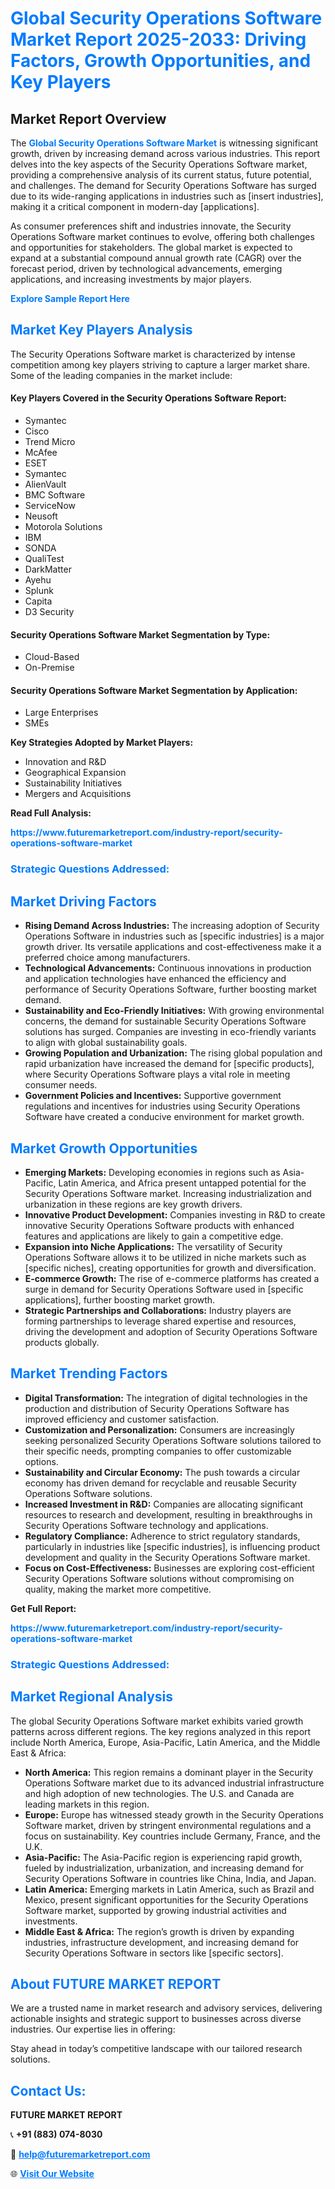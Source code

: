 <h1 style="color: #007BFF;">Global Security Operations Software Market Report 2025-2033: Driving Factors, Growth Opportunities, and Key Players</h1>

<section id="overview">
<h2>Market Report Overview</h2>
<p>The <a href="https://www.futuremarketreport.com/industry-report/security-operations-software-market" style="color: #007BFF; text-decoration: none;"><strong>Global Security Operations Software Market</strong></a> is witnessing significant growth, driven by increasing demand across various industries. This report delves into the key aspects of the Security Operations Software market, providing a comprehensive analysis of its current status, future potential, and challenges. The demand for Security Operations Software has surged due to its wide-ranging applications in industries such as [insert industries], making it a critical component in modern-day [applications].</p>
<p>As consumer preferences shift and industries innovate, the Security Operations Software market continues to evolve, offering both challenges and opportunities for stakeholders. The global market is expected to expand at a substantial compound annual growth rate (CAGR) over the forecast period, driven by technological advancements, emerging applications, and increasing investments by major players.</p>
</section>

<section id="overview">
<p><a href="https://www.futuremarketreport.com/request-sample/reportId=26828" style="color: #007BFF; text-decoration: none;"><strong>Explore Sample Report Here</strong></a></p>
</section>

<section id="key-players">
<h2 style="color: #007BFF;">Market Key Players Analysis</h2>
<p>The Security Operations Software market is characterized by intense competition among key players striving to capture a larger market share. Some of the leading companies in the market include:</p>
<h4>Key Players Covered in the Security Operations Software Report:</h4>
<ul><li>Symantec</li><li>Cisco</li><li>Trend Micro</li><li>McAfee</li><li>ESET</li><li>Symantec</li><li>AlienVault</li><li>BMC Software</li><li>ServiceNow</li><li>Neusoft</li><li>Motorola Solutions</li><li>IBM</li><li>SONDA</li><li>QualiTest</li><li>DarkMatter</li><li>Ayehu</li><li>Splunk</li><li>Capita</li><li>D3 Security</li></ul>
<h4>Security Operations Software Market Segmentation by Type:</h4>
<ul><li>Cloud-Based</li><li>On-Premise</li></ul>

<h4>Security Operations Software Market Segmentation by Application:</h4>
<ul><li>Large Enterprises</li><li>SMEs</li></ul>
<p><strong>Key Strategies Adopted by Market Players:</strong></p>
<ul>
<li>Innovation and R&D</li>
<li>Geographical Expansion</li>
<li>Sustainability Initiatives</li>
<li>Mergers and Acquisitions</li>
</ul>
</section>

<section>
<p><strong>Read Full Analysis: </strong></p><a href="https://www.futuremarketreport.com/industry-report/security-operations-software-market" style="color: #007BFF; text-decoration: none;"><strong>https://www.futuremarketreport.com/industry-report/security-operations-software-market</strong></a>
<h3 style="color: #007BFF;">Strategic Questions Addressed:</h3>
</section>

<section id="driving-factors">
<h2 style="color: #007BFF;">Market Driving Factors</h2>
<ul>
<li><strong>Rising Demand Across Industries:</strong> The increasing adoption of Security Operations Software in industries such as [specific industries] is a major growth driver. Its versatile applications and cost-effectiveness make it a preferred choice among manufacturers.</li>
<li><strong>Technological Advancements:</strong> Continuous innovations in production and application technologies have enhanced the efficiency and performance of Security Operations Software, further boosting market demand.</li>
<li><strong>Sustainability and Eco-Friendly Initiatives:</strong> With growing environmental concerns, the demand for sustainable Security Operations Software solutions has surged. Companies are investing in eco-friendly variants to align with global sustainability goals.</li>
<li><strong>Growing Population and Urbanization:</strong> The rising global population and rapid urbanization have increased the demand for [specific products], where Security Operations Software plays a vital role in meeting consumer needs.</li>
<li><strong>Government Policies and Incentives:</strong> Supportive government regulations and incentives for industries using Security Operations Software have created a conducive environment for market growth.</li>
</ul>
</section>

<section id="growth-opportunities">
<h2 style="color: #007BFF;">Market Growth Opportunities</h2>
<ul>
<li><strong>Emerging Markets:</strong> Developing economies in regions such as Asia-Pacific, Latin America, and Africa present untapped potential for the Security Operations Software market. Increasing industrialization and urbanization in these regions are key growth drivers.</li>
<li><strong>Innovative Product Development:</strong> Companies investing in R&D to create innovative Security Operations Software products with enhanced features and applications are likely to gain a competitive edge.</li>
<li><strong>Expansion into Niche Applications:</strong> The versatility of Security Operations Software allows it to be utilized in niche markets such as [specific niches], creating opportunities for growth and diversification.</li>
<li><strong>E-commerce Growth:</strong> The rise of e-commerce platforms has created a surge in demand for Security Operations Software used in [specific applications], further boosting market growth.</li>
<li><strong>Strategic Partnerships and Collaborations:</strong> Industry players are forming partnerships to leverage shared expertise and resources, driving the development and adoption of Security Operations Software products globally.</li>
</ul>
</section>

<section id="trending-factors">
<h2 style="color: #007BFF;">Market Trending Factors</h2>
<ul>
<li><strong>Digital Transformation:</strong> The integration of digital technologies in the production and distribution of Security Operations Software has improved efficiency and customer satisfaction.</li>
<li><strong>Customization and Personalization:</strong> Consumers are increasingly seeking personalized Security Operations Software solutions tailored to their specific needs, prompting companies to offer customizable options.</li>
<li><strong>Sustainability and Circular Economy:</strong> The push towards a circular economy has driven demand for recyclable and reusable Security Operations Software solutions.</li>
<li><strong>Increased Investment in R&D:</strong> Companies are allocating significant resources to research and development, resulting in breakthroughs in Security Operations Software technology and applications.</li>
<li><strong>Regulatory Compliance:</strong> Adherence to strict regulatory standards, particularly in industries like [specific industries], is influencing product development and quality in the Security Operations Software market.</li>
<li><strong>Focus on Cost-Effectiveness:</strong> Businesses are exploring cost-efficient Security Operations Software solutions without compromising on quality, making the market more competitive.</li>
</ul>
</section>

<section>
<p><strong>Get Full Report: </strong></p><a href="https://www.futuremarketreport.com/industry-report/security-operations-software-market" style="color: #007BFF; text-decoration: none;"><strong>https://www.futuremarketreport.com/industry-report/security-operations-software-market</strong></a>
<h3 style="color: #007BFF;">Strategic Questions Addressed:</h3>
</section>


<section id="regional-analysis">
<h2 style="color: #007BFF;">Market Regional Analysis</h2>
<p>The global Security Operations Software market exhibits varied growth patterns across different regions. The key regions analyzed in this report include North America, Europe, Asia-Pacific, Latin America, and the Middle East & Africa:</p>
<ul>
<li><strong>North America:</strong> This region remains a dominant player in the Security Operations Software market due to its advanced industrial infrastructure and high adoption of new technologies. The U.S. and Canada are leading markets in this region.</li>
<li><strong>Europe:</strong> Europe has witnessed steady growth in the Security Operations Software market, driven by stringent environmental regulations and a focus on sustainability. Key countries include Germany, France, and the U.K.</li>
<li><strong>Asia-Pacific:</strong> The Asia-Pacific region is experiencing rapid growth, fueled by industrialization, urbanization, and increasing demand for Security Operations Software in countries like China, India, and Japan.</li>
<li><strong>Latin America:</strong> Emerging markets in Latin America, such as Brazil and Mexico, present significant opportunities for the Security Operations Software market, supported by growing industrial activities and investments.</li>
<li><strong>Middle East & Africa:</strong> The region’s growth is driven by expanding industries, infrastructure development, and increasing demand for Security Operations Software in sectors like [specific sectors].</li>
</ul>
</section>

<footer>
<h2 style="color: #007BFF;">About FUTURE MARKET REPORT</h2>
<p>We are a trusted name in market research and advisory services, delivering actionable insights and strategic support to businesses across diverse industries. Our expertise lies in offering:</p>

<p>Stay ahead in today’s competitive landscape with our tailored research solutions.</p>

<h2 style="color: #007BFF;">Contact Us:</h2>
<p><strong>FUTURE MARKET REPORT</strong></p>
<p>📞 <strong>+91 (883) 074-8030</strong></p>
<p>📧 <strong><a href="mailto:help@futuremarketreport.com" style="color: #007BFF;">help@futuremarketreport.com</a></strong></p>
<p>🌐 <strong><a href="https://www.futuremarketreport.com/" style="color: #007BFF;">Visit Our Website</a></strong></p>
</footer>
